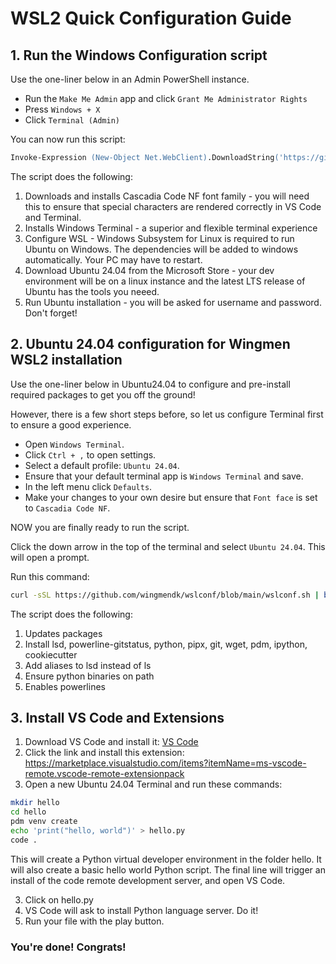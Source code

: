 # WSL2 Quick Configuration Guide # 

## 1. Run the Windows Configuration script ##

Use the one-liner below in an Admin PowerShell instance.  
- Run the `Make Me Admin` app and click `Grant Me Administrator Rights`
- Press `Windows + X`
- Click `Terminal (Admin)`

You can now run this script:

```ps
Invoke-Expression (New-Object Net.WebClient).DownloadString('https://github.com/wingmendk/wslconf/blob/main/install.ps1')
```

The script does the following:
1. Downloads and installs Cascadia Code NF font family - you will need this to ensure
that special characters are rendered correctly in VS Code and Terminal.
2. Installs Windows Terminal - a superior and flexible terminal experience
3. Configure WSL - Windows Subsystem for Linux is required to run Ubuntu on Windows. The dependencies will be added to windows automatically. Your PC may have to restart.
4. Download Ubuntu 24.04 from the Microsoft Store - your dev environment will be on a linux instance and the latest LTS release of Ubuntu has the tools you neeed.
5. Run Ubuntu installation - you will be asked for username and password. Don't forget!

## 2. Ubuntu 24.04 configuration for Wingmen WSL2 installation ##

Use the one-liner below in Ubuntu24.04 to configure and pre-install required packages to get you off the ground!

However, there is a few short steps before, so let us configure Terminal first to ensure a good experience.

- Open `Windows Terminal`.
- Click `Ctrl + ,` to open settings.
- Select a default profile: `Ubuntu 24.04`.
- Ensure that your default terminal app is `Windows Terminal` and save.
- In the left menu click `Defaults`.
- Make your changes to your own desire but ensure that `Font face` is set to `Cascadia Code NF`.


NOW you are finally ready to run the script. 

Click the down arrow in the top of the terminal and select `Ubuntu 24.04`. This will open a prompt.

Run this command:

```bash
curl -sSL https://github.com/wingmendk/wslconf/blob/main/wslconf.sh | bash
```

The script does the following:
1. Updates packages
2. Install lsd, powerline-gitstatus, python, pipx, git, wget, pdm, ipython, cookiecutter
3. Add aliases to lsd instead of ls
4. Ensure python binaries on path
5. Enables powerlines

## 3. Install VS Code and Extensions ##

1. Download VS Code and install it: [VS Code](https://code.visualstudio.com/Download)
2. Click the link and install this extension: https://marketplace.visualstudio.com/items?itemName=ms-vscode-remote.vscode-remote-extensionpack
2. Open a new Ubuntu 24.04 Terminal and run these commands:
```bash
mkdir hello
cd hello
pdm venv create
echo 'print("hello, world")' > hello.py
code .
```
This will create a Python virtual developer environment in the folder hello.
It will also create a basic hello world Python script.
The final line will trigger an install of the code remote development server, and open VS Code.

3. Click on hello.py
4. VS Code will ask to install Python language server. Do it!
5. Run your file with the play button.

### You're done! Congrats! ### 
